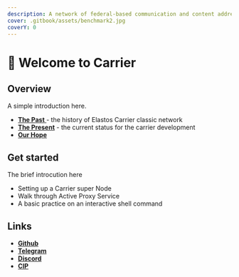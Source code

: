```yaml
---
description: A network of federal-based communication and content addressing based storage
cover: .gitbook/assets/benchmark2.jpg
coverY: 0
---
```


# 👋 Welcome to Carrier

## &#x20;Overview

A simple introduction here.

* [**The Past** ](overview/the-review.md)- the history of Elastos Carrier classic network
* [**The Present**](overview/the-present.md) - the current status for the carrier development
* [**Our Hope** ](overview/our-hope.md)

## Get started

The brief introcution here

* Setting up a Carrier super Node
* Walk through Active Proxy Service
* A basic practice on an interactive shell command



## Links

* [**Github**](https://github.com/elastos/Elastos.Carrier.Java)
* [**Telegram**](https://t.me/awesomecarrier)
* [**Discord**](https://discord.gg/PfhEeuu2)
* [**CIP**](https://github.com/trinity-tech-io/awesome-carrier)
